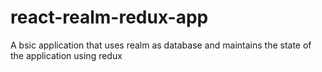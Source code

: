 # react-realm-redux-app

A bsic application that uses realm as database and maintains the state of the application using redux

